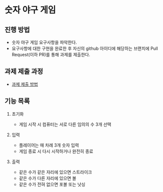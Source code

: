 # 숫자 야구 게임
## 진행 방법
* 숫자 야구 게임 요구사항을 파악한다.
* 요구사항에 대한 구현을 완료한 후 자신의 github 아이디에 해당하는 브랜치에 Pull Request(이하 PR)를 통해 과제를 제출한다.

## 과제 제출 과정
* [과제 제출 방법](https://github.com/next-step/nextstep-docs/tree/master/precourse)

## 기능 목록
1. 초기화
    * 게임 시작 시 컴퓨터는 서로 다른 임의의 수 3개 선택
    

2. 입력
    * 플레이어는 매 차례 3개 숫자 입력
    * 게임 종료 시 다시 시작하거나 완전히 종료
    

3. 출력
    * 같은 수가 같은 자리에 있으면 스트라이크
    * 같은 수가 다른 자리에 있으면 볼
    * 같은 수가 전혀 없으면 포볼 또는 낫싱
    